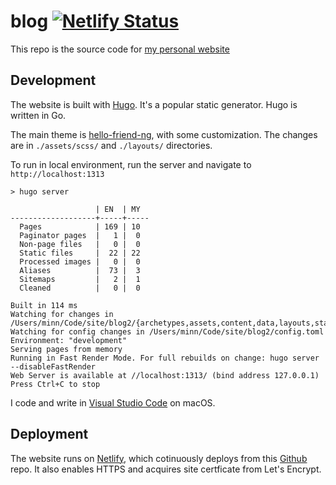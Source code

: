 # blog [![Netlify Status](https://api.netlify.com/api/v1/badges/d24bd798-d1b6-44b5-a899-f72db5285857/deploy-status)](https://app.netlify.com/sites/relaxed-volhard-6ea0ee/deploys)
This repo is the source code for [my personal website ](https://minnmyatsoe.com)

## Development
The website is built with [Hugo](https://gohugo.io). It's a popular static generator. Hugo is written in Go.

The main theme is [hello-friend-ng](https://github.com/rhazdon/hugo-theme-hello-friend-ng), with some customization. The changes are in `./assets/scss/` and `./layouts/` directories.

To run in local environment, run the server and navigate to `http://localhost:1313`
```
> hugo server                                                                                       

                   | EN  | MY
-------------------+-----+-----
  Pages            | 169 | 10
  Paginator pages  |   1 |  0
  Non-page files   |   0 |  0
  Static files     |  22 | 22
  Processed images |   0 |  0
  Aliases          |  73 |  3
  Sitemaps         |   2 |  1
  Cleaned          |   0 |  0

Built in 114 ms
Watching for changes in /Users/minn/Code/site/blog2/{archetypes,assets,content,data,layouts,static,themes}
Watching for config changes in /Users/minn/Code/site/blog2/config.toml
Environment: "development"
Serving pages from memory
Running in Fast Render Mode. For full rebuilds on change: hugo server --disableFastRender
Web Server is available at //localhost:1313/ (bind address 127.0.0.1)
Press Ctrl+C to stop
```

I code and write in [Visual Studio Code](https://code.visualstudio.com/) on macOS. 

## Deployment
The website runs on [Netlify](https://www.netlify.com), which cotinuously deploys from this [Github](https://github.com) repo. It also enables HTTPS and acquires site certficate from Let's Encrypt.
